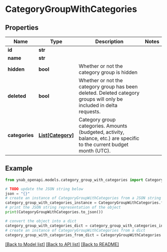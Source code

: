 # CategoryGroupWithCategories


## Properties

Name | Type | Description | Notes
------------ | ------------- | ------------- | -------------
**id** | **str** |  | 
**name** | **str** |  | 
**hidden** | **bool** | Whether or not the category group is hidden | 
**deleted** | **bool** | Whether or not the category group has been deleted.  Deleted category groups will only be included in delta requests. | 
**categories** | [**List[Category]**](Category.md) | Category group categories.  Amounts (budgeted, activity, balance, etc.) are specific to the current budget month (UTC). | 

## Example

```python
from ynab_openapi.models.category_group_with_categories import CategoryGroupWithCategories

# TODO update the JSON string below
json = "{}"
# create an instance of CategoryGroupWithCategories from a JSON string
category_group_with_categories_instance = CategoryGroupWithCategories.from_json(json)
# print the JSON string representation of the object
print(CategoryGroupWithCategories.to_json())

# convert the object into a dict
category_group_with_categories_dict = category_group_with_categories_instance.to_dict()
# create an instance of CategoryGroupWithCategories from a dict
category_group_with_categories_from_dict = CategoryGroupWithCategories.from_dict(category_group_with_categories_dict)
```
[[Back to Model list]](../README.md#documentation-for-models) [[Back to API list]](../README.md#documentation-for-api-endpoints) [[Back to README]](../README.md)


